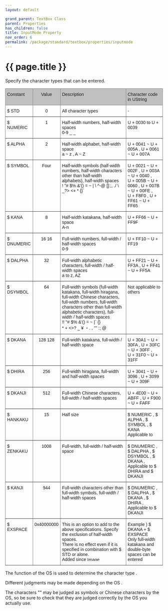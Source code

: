 ```yaml
---
layout: default

grand_parent: TextBox Class
parent: Properties
has_children: false
title: InputMode Property
nav_order: 6
permalink: /package/standard/textbox/properties/inputmode
---
```

# {{ page.title }}

Specify the character types that can be entered.

<style type="text/css">
.tg  {border-collapse:collapse;border-spacing:0;}
.tg td{border-color:black;border-style:solid;border-width:1px;font-family:Arial, sans-serif;font-size:14px;
  overflow:hidden;padding:10px 5px;word-break:normal;}
.tg th{border-color:black;border-style:solid;border-width:1px;font-family:Arial, sans-serif;font-size:14px;
  font-weight:normal;overflow:hidden;padding:10px 5px;word-break:normal;}
.tg .tg-34fe{background-color:#c0c0c0;border-color:inherit;text-align:center;vertical-align:top}
.tg .tg-c3ow{border-color:inherit;text-align:center;vertical-align:top}
.tg .tg-llyw{background-color:#c0c0c0;border-color:inherit;text-align:left;vertical-align:top}
.tg .tg-0pky{border-color:inherit;text-align:left;vertical-align:top}
.tg .tg-j5n6{border-color:inherit;font-family:Arial, Helvetica, sans-serif !important;text-align:left;vertical-align:top}
</style>
<table class="tg">
<thead>
  <tr>
    <th class="tg-llyw">Constant</th>
    <th class="tg-34fe">Value</th>
    <th class="tg-llyw">Description</th>
    <th class="tg-llyw">Character code in UString</th>
  </tr>
</thead>
<tbody>
  <tr>
    <td class="tg-0pky">$ STD</td>
    <td class="tg-c3ow">0</td>
    <td class="tg-0pky">All character types</td>
    <td class="tg-0pky">-</td>
  </tr>
  <tr>
    <td class="tg-0pky">$ NUMERIC</td>
    <td class="tg-c3ow">1</td>
    <td class="tg-0pky">Half-width numbers, half-width spaces<br>0-9 _ _</td>
    <td class="tg-0pky">U + 0030 to U + 0039</td>
  </tr>
  <tr>
    <td class="tg-0pky">$ ALPHA</td>
    <td class="tg-c3ow">2</td>
    <td class="tg-j5n6">Half-width alphabet, half-width space<br>a ~ z , A ~ Z</td>
    <td class="tg-0pky">U + 0041 ~ U + 005A , U + 0061 ~ U + 007A</td>
  </tr>
  <tr>
    <td class="tg-0pky">$ SYMBOL</td>
    <td class="tg-c3ow">Four</td>
    <td class="tg-0pky">Half-width symbols (half-width numbers, half-width characters other than half-width alphabets), half-width spaces<br>! "# $% &amp;'() = ~ | \ ^-@ []:;, ./ \ _?&gt; &lt;+ * {}`</td>
    <td class="tg-0pky">U + 0021 ~ U + 002F , U + 003A ~ U + 0040 ,<br>U + 005B ~ U + 0060 , U + 007B ~ U + 00FE ,<br>U + F8F0 , U + FF61 ~ U + FF65</td>
  </tr>
  <tr>
    <td class="tg-0pky">$ KANA</td>
    <td class="tg-c3ow">8</td>
    <td class="tg-0pky">Half-width katakana, half-width space<br>A-n</td>
    <td class="tg-0pky">U + FF66 ~ U + FF9F</td>
  </tr>
  <tr>
    <td class="tg-0pky">$ DNUMERIC</td>
    <td class="tg-c3ow">16 16</td>
    <td class="tg-0pky">Full-width numbers, full-width / half-width spaces<br>0-9</td>
    <td class="tg-0pky">U + FF10 ~ U + FF19</td>
  </tr>
  <tr>
    <td class="tg-0pky">$ DALPHA</td>
    <td class="tg-c3ow">32</td>
    <td class="tg-0pky">Full-width alphabetic characters, full-width / half-width spaces<br>a to z, AZ</td>
    <td class="tg-0pky">U + FF21 ~ U + FF3A , U + FF41 ~ U + FF5A</td>
  </tr>
  <tr>
    <td class="tg-0pky">$ DSYMBOL</td>
    <td class="tg-c3ow">64</td>
    <td class="tg-0pky">Full-width symbols (full-width katakana, full-width hiragana, full-width Chinese characters, full-width numbers, full-width characters other than full-width alphabetic characters), full-width / half-width spaces<br>!! "# $% &amp;'() = ~ |` {}<br>* + &lt;&gt;? _ ¥ ・. , "" :; @</td>
    <td class="tg-0pky">Not applicable to others</td>
  </tr>
  <tr>
    <td class="tg-0pky">$ DKANA</td>
    <td class="tg-c3ow">128 128</td>
    <td class="tg-0pky">Full-width katakana, full-width / half-width space</td>
    <td class="tg-0pky">U + 30A1 ~ U + 30FA , U + 30FC ~ U + 30FF ,<br>U + 31F0 ~ U + 31FF</td>
  </tr>
  <tr>
    <td class="tg-0pky">$ DHIRA</td>
    <td class="tg-c3ow">256</td>
    <td class="tg-0pky">Full-width hiragana, full-width and half-width spaces</td>
    <td class="tg-0pky">U + 3041 ~ U + 3096 , U + 3099 ~ U + 309F</td>
  </tr>
  <tr>
    <td class="tg-0pky">$ DKANJI</td>
    <td class="tg-c3ow">512</td>
    <td class="tg-0pky">Full-width Chinese characters, full-width / half-width spaces</td>
    <td class="tg-0pky">U + 4E00 ~ U + ABFF , U + F900 ~ U + FAFF</td>
  </tr>
  <tr>
    <td class="tg-0pky">$ HANKAKU</td>
    <td class="tg-c3ow">15</td>
    <td class="tg-0pky">Half size</td>
    <td class="tg-0pky">$ NUMERIC , $ ALPHA , $ SYMBOL , $ KANA<br>Applicable to</td>
  </tr>
  <tr>
    <td class="tg-0pky">$ ZENKAKU</td>
    <td class="tg-c3ow">1008</td>
    <td class="tg-0pky">Full-width, full-width / half-width space</td>
    <td class="tg-0pky">$ DNUMERIC , $ DALPHA , $ DSYMBOL , $ DKANA ,<br>Applicable to $ DHIRA and $ DKANJI</td>
  </tr>
  <tr>
    <td class="tg-0pky">$ KANJI</td>
    <td class="tg-c3ow">944</td>
    <td class="tg-0pky">Full-width characters other than full-width symbols, full-width / half-width spaces</td>
    <td class="tg-0pky">$ DNUMERIC , $ DALPHA , $ DKANA , $ DHIRA ,<br>Applicable to $ DKANJI</td>
  </tr>
  <tr>
    <td class="tg-0pky">$ EXSPACE</td>
    <td class="tg-c3ow">0x40000000</td>
    <td class="tg-0pky">This is an option to add to the above specifications. Specify the exclusion of half-width spaces.<br>There is no effect even if it is specified in combination with $ STD or alone.<br>Added since <img src="https://biz-collections.com/support/webpages/html/onlinemanual/browser/crs/ver_images/ver-add503.gif" alt="Image" width="50" height="12"></td>
    <td class="tg-0pky">Example ) $ DKANA + $ EXSPACE<br>Only full-width katakana and double-byte spaces can be entered</td>
  </tr>
</tbody>
</table>

The function of the OS is used to determine the character type .

Different judgments may be made depending on the OS .

The characters "" may be judged as symbols or Chinese characters by the OS, so be sure to check that they are judged correctly by the OS you actually use.


